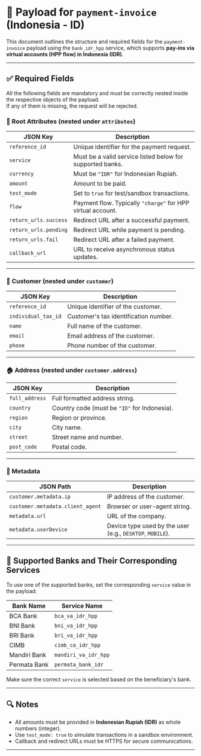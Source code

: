 # 📄 Payload for `payment-invoice` (Indonesia - ID)

This document outlines the structure and required fields for the `payment-invoice` payload using the `bank_idr_hpp` service, which supports **pay-ins via virtual accounts (HPP flow) in Indonesia (IDR)**.

---

## ✅ Required Fields

All the following fields are mandatory and must be correctly nested inside the respective objects of the payload.  
If any of them is missing, the request will be rejected.

### 🧾 Root Attributes (nested under `attributes`)

| JSON Key              | Description                                                 |
| --------------------- | ----------------------------------------------------------- |
| `reference_id`        | Unique identifier for the payment request.                  |
| `service`             | Must be a valid service listed below for supported banks.   |
| `currency`            | Must be `"IDR"` for Indonesian Rupiah.                      |
| `amount`              | Amount to be paid.                                          |
| `test_mode`           | Set to `true` for test/sandbox transactions.                |
| `flow`                | Payment flow. Typically `"charge"` for HPP virtual account. |
| `return_urls.success` | Redirect URL after a successful payment.                    |
| `return_urls.pending` | Redirect URL while payment is pending.                      |
| `return_urls.fail`    | Redirect URL after a failed payment.                        |
| `callback_url`        | URL to receive asynchronous status updates.                 |

---

### 👤 Customer (nested under `customer`)

| JSON Key            | Description                           |
| ------------------- | ------------------------------------- |
| `reference_id`      | Unique identifier of the customer.    |
| `individual_tax_id` | Customer's tax identification number. |
| `name`              | Full name of the customer.            |
| `email`             | Email address of the customer.        |
| `phone`             | Phone number of the customer.         |

---

### 🏠 Address (nested under `customer.address`)

| JSON Key       | Description                                  |
| -------------- | -------------------------------------------- |
| `full_address` | Full formatted address string.               |
| `country`      | Country code (must be `"ID"` for Indonesia). |
| `region`       | Region or province.                          |
| `city`         | City name.                                   |
| `street`       | Street name and number.                      |
| `post_code`    | Postal code.                                 |

---

### 🧩 Metadata

| JSON Path                        | Description                                               |
| -------------------------------- | --------------------------------------------------------- |
| `customer.metadata.ip`           | IP address of the customer.                               |
| `customer.metadata.client_agent` | Browser or user-agent string.                             |
| `metadata.url`                   | URL of the company.                                       |
| `metadata.userDevice`            | Device type used by the user (e.g., `DESKTOP`, `MOBILE`). |

---

## 🏦 Supported Banks and Their Corresponding Services

To use one of the supported banks, set the corresponding `service` value in the payload:

| Bank Name    | Service Name         |
| ------------ | -------------------- |
| BCA Bank     | `bca_va_idr_hpp`     |
| BNI Bank     | `bni_va_idr_hpp`     |
| BRI Bank     | `bri_va_idr_hpp`     |
| CIMB         | `cimb_ca_idr_hpp`    |
| Mandiri Bank | `mandiri_va_idr_hpp` |
| Permata Bank | `permata_bank_idr`   |

Make sure the correct `service` is selected based on the beneficiary's bank.

---

## 🔍 Notes

- All amounts must be provided in **Indonesian Rupiah (IDR)** as whole numbers (integer).
- Use `test_mode: true` to simulate transactions in a sandbox environment.
- Callback and redirect URLs must be HTTPS for secure communications.

---
